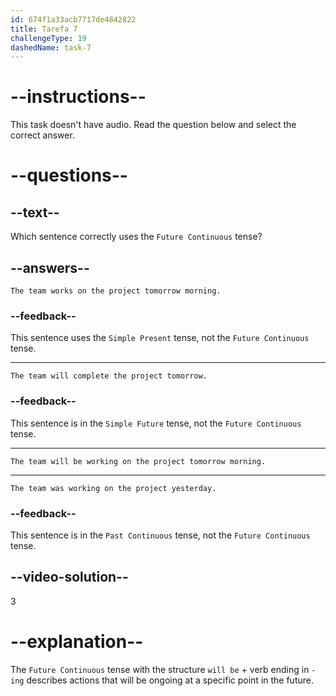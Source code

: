 ```yaml
---
id: 674f1a33acb7717de4842822
title: Tarefa 7
challengeType: 19
dashedName: task-7
---
```


# --instructions--

This task doesn't have audio. Read the question below and select the correct answer.

# --questions--

## --text--

Which sentence correctly uses the `Future Continuous` tense?

## --answers--

`The team works on the project tomorrow morning.`

### --feedback--

This sentence uses the `Simple Present` tense, not the `Future Continuous` tense.

---

`The team will complete the project tomorrow.`

### --feedback--

This sentence is in the `Simple Future` tense, not the `Future Continuous` tense.

---

`The team will be working on the project tomorrow morning.`

---

`The team was working on the project yesterday.`

### --feedback--

This sentence is in the `Past Continuous` tense, not the `Future Continuous` tense.

## --video-solution--

3

# --explanation--

The `Future Continuous` tense with the structure `will be` + verb ending in `-ing` describes actions that will be ongoing at a specific point in the future.
